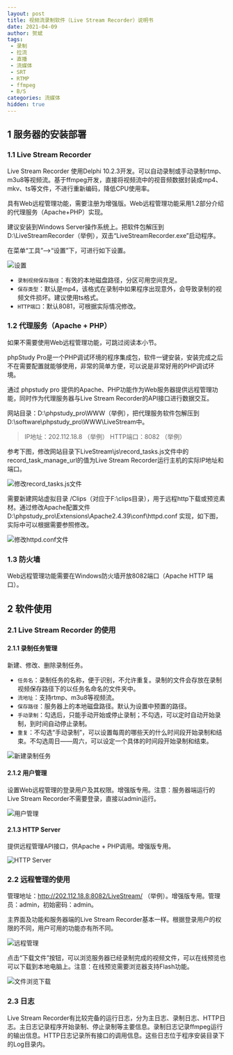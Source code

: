```yaml
---
layout: post
title: 视频流录制软件（Live Stream Recorder）说明书
date: 2021-04-09
author: 贺斌
tags:
 - 录制
 - 拉流
 - 直播
 - 流媒体
 - SRT
 - RTMP
 - ffmpeg
 - B/S
categories: 流媒体
hidden: true
---
```



## 1	服务器的安装部署

### 1.1	Live Stream Recorder

Live Stream Recorder 使用Delphi 10.2.3开发。可以自动录制或手动录制rtmp、m3u8等视频流。基于ffmpeg开发，直接将视频流中的视音频数据封装成mp4、mkv、ts等文件，不进行重新编码，降低CPU使用率。

具有Web远程管理功能，需要注册为增强版。Web远程管理功能采用1.2部分介绍的代理服务（Apache+PHP）实现。

建议安装到Windows Server操作系统上。把软件包解压到D:\LiveStreamRecorder（举例），双击“LiveStreamRecorder.exe”启动程序。

在菜单“工具”-->“设置”下，可进行如下设置。

![设置](/images/live-stream-recorder/option.png)

- `录制视频保存路径`：有效的本地磁盘路径，分区可用空间充足。
- `保存类型`：默认是mp4，该格式在录制中如果程序出现意外，会导致录制的视频文件损坏。建议使用ts格式。
- `HTTP端口`：默认8081，可根据实际情况修改。 

### 1.2	代理服务（Apache + PHP）

如果不需要使用Web远程管理功能，可跳过阅读本小节。

phpStudy Pro是一个PHP调试环境的程序集成包，软件一键安装，安装完成之后不在需要配置就能够使用，非常的简单方便，可以说是非常好用的PHP调试环境。

通过 phpstudy pro 提供的Apache、PHP功能作为Web服务器提供远程管理功能，同时作为代理服务器与Live Stream Recorder的API接口进行数据交互。

网站目录：D:\phpstudy_pro\WWW（举例），把代理服务软件包解压到D:\software\phpstudy_pro\WWW\LiveStream中。

>IP地址：202.112.18.8  （举例）
>HTTP端口：8082        （举例）

参考下图，修改网站目录下LiveStream\js\record_tasks.js文件中的record_task_manage_url的值为Live Stream Recorder运行主机的实际IP地址和端口。

![修改record_tasks.js文件](/images/live-stream-recorder/record_tasks.js.png)
 
需要新建网站虚拟目录 /Clips（对应于F:\clips目录），用于远程http下载或预览素材。通过修改Apache配置文件D:\phpstudy_pro\Extensions\Apache2.4.39\conf\httpd.conf 实现，如下图，实际中可以根据需要参照修改。

![修改httpd.conf文件](/images/live-stream-recorder/httpd.conf.png)
 

### 1.3	防火墙

Web远程管理功能需要在Windows防火墙开放8082端口（Apache HTTP 端口）。


## 2	 软件使用

### 2.1	Live Stream Recorder 的使用

#### 2.1.1	 录制任务管理

新建、修改、删除录制任务。

- `任务名`：录制任务的名称，便于识别，不允许重复。录制的文件会存放在录制视频保存路径下的以任务名命名的文件夹中。
- `流地址`：支持rtmp、m3u8等视频流。
- `保存路径`：服务器上的本地磁盘路径。默认为设置中预置的路径。
- `手动录制`：勾选后，只能手动开始或停止录制；不勾选，可以定时自动开始录制，到时间自动停止录制。
- `重复`：不勾选“手动录制”，可以设置每周的哪些天的什么时间段开始录制和结束。不勾选周日——周六，可以设定一个具体的时间段开始录制和结束。

![新建录制任务](/images/live-stream-recorder/add_task.png)
 
#### 2.1.2	用户管理

设置Web远程管理的登录用户及其权限。增强版专用。注意：服务器端运行的Live Stream Recorder不需要登录，直接以admin运行。

![用户管理](/images/live-stream-recorder/user-manage.png)
 
#### 2.1.3	HTTP Server

提供远程管理API接口，供Apache + PHP调用。增强版专用。

![HTTP Server](/images/live-stream-recorder/http-server.png)
 
### 2.2	远程管理的使用

管理地址：http://202.112.18.8:8082/LiveStream/ （举例）。增强版专用。管理员：admin，初始密码：admin。

主界面及功能和服务器端的Live Stream Recorder基本一样。根据登录用户的权限的不同，用户可用的功能亦有所不同。

![远程管理](/images/live-stream-recorder/main-web.png)
  
点击“下载文件”按钮，可以浏览服务器已经录制完成的视频文件，可以在线预览也可以下载到本地电脑上。注意：在线预览需要浏览器支持Flash功能。

![文件浏览下载](/images/live-stream-recorder/file-download.png)
 
### 2.3	日志
Live Stream Recorder有比较完备的运行日志，分为主日志、录制日志、HTTP日志。主日志记录程序开始录制、停止录制等主要信息。录制日志记录ffmpeg运行的输出信息。HTTP日志记录所有接口的调用信息。这些日志位于程序安装目录下的Log目录内。


